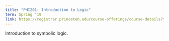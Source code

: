 ```yaml
---
title: "PHI201: Introduction to Logic"
term: Spring '19
link: https://registrar.princeton.edu/course-offerings/course-details?term=1194&courseid=004891
---
```


Introduction to symbolic logic. 
